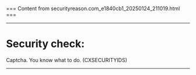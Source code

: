 === Content from securityreason.com_e1840cb1_20250124_211019.html ===


---

# Security check:

Captcha. You know what to do. (CXSECURITYIDS)

---


